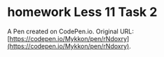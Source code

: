 # homework Less 11 Task 2 

A Pen created on CodePen.io. Original URL: [https://codepen.io/Mykkon/pen/rNdoxry](https://codepen.io/Mykkon/pen/rNdoxry).

